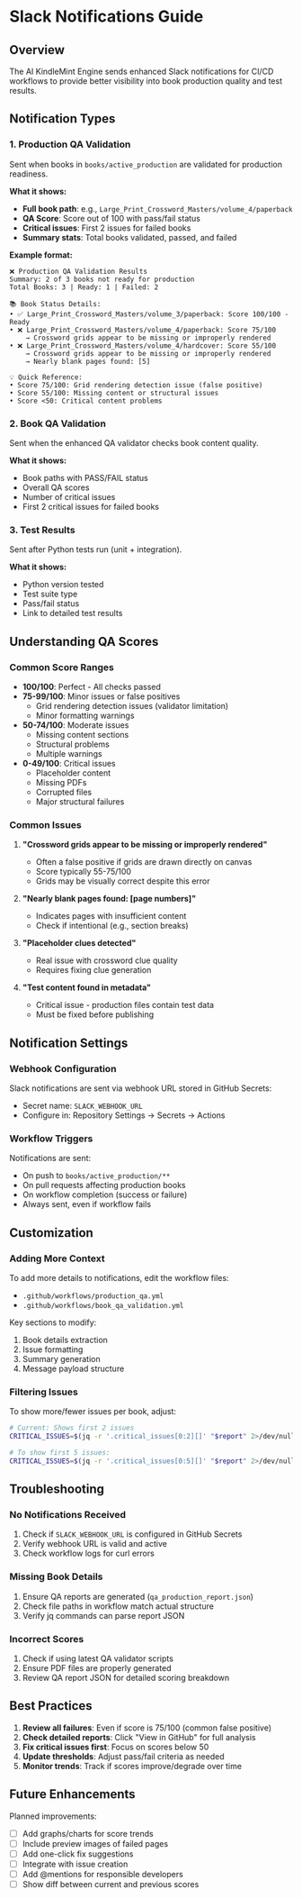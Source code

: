 # Slack Notifications Guide

## Overview

The AI KindleMint Engine sends enhanced Slack notifications for CI/CD workflows to provide better visibility into book production quality and test results.

## Notification Types

### 1. Production QA Validation

Sent when books in `books/active_production` are validated for production readiness.

**What it shows:**
- **Full book path**: e.g., `Large_Print_Crossword_Masters/volume_4/paperback`
- **QA Score**: Score out of 100 with pass/fail status
- **Critical issues**: First 2 issues for failed books
- **Summary stats**: Total books validated, passed, and failed

**Example format:**
```
❌ Production QA Validation Results
Summary: 2 of 3 books not ready for production
Total Books: 3 | Ready: 1 | Failed: 2

📚 Book Status Details:
• ✅ Large_Print_Crossword_Masters/volume_3/paperback: Score 100/100 - Ready
• ❌ Large_Print_Crossword_Masters/volume_4/paperback: Score 75/100
    → Crossword grids appear to be missing or improperly rendered
• ❌ Large_Print_Crossword_Masters/volume_4/hardcover: Score 55/100
    → Crossword grids appear to be missing or improperly rendered
    → Nearly blank pages found: [5]

💡 Quick Reference:
• Score 75/100: Grid rendering detection issue (false positive)
• Score 55/100: Missing content or structural issues
• Score <50: Critical content problems
```

### 2. Book QA Validation

Sent when the enhanced QA validator checks book content quality.

**What it shows:**
- Book paths with PASS/FAIL status
- Overall QA scores
- Number of critical issues
- First 2 critical issues for failed books

### 3. Test Results

Sent after Python tests run (unit + integration).

**What it shows:**
- Python version tested
- Test suite type
- Pass/fail status
- Link to detailed test results

## Understanding QA Scores

### Common Score Ranges

- **100/100**: Perfect - All checks passed
- **75-99/100**: Minor issues or false positives
  - Grid rendering detection issues (validator limitation)
  - Minor formatting warnings
- **50-74/100**: Moderate issues
  - Missing content sections
  - Structural problems
  - Multiple warnings
- **0-49/100**: Critical issues
  - Placeholder content
  - Missing PDFs
  - Corrupted files
  - Major structural failures

### Common Issues

1. **"Crossword grids appear to be missing or improperly rendered"**
   - Often a false positive if grids are drawn directly on canvas
   - Score typically 55-75/100
   - Grids may be visually correct despite this error

2. **"Nearly blank pages found: [page numbers]"**
   - Indicates pages with insufficient content
   - Check if intentional (e.g., section breaks)

3. **"Placeholder clues detected"**
   - Real issue with crossword clue quality
   - Requires fixing clue generation

4. **"Test content found in metadata"**
   - Critical issue - production files contain test data
   - Must be fixed before publishing

## Notification Settings

### Webhook Configuration

Slack notifications are sent via webhook URL stored in GitHub Secrets:
- Secret name: `SLACK_WEBHOOK_URL`
- Configure in: Repository Settings → Secrets → Actions

### Workflow Triggers

Notifications are sent:
- On push to `books/active_production/**`
- On pull requests affecting production books
- On workflow completion (success or failure)
- Always sent, even if workflow fails

## Customization

### Adding More Context

To add more details to notifications, edit the workflow files:
- `.github/workflows/production_qa.yml`
- `.github/workflows/book_qa_validation.yml`

Key sections to modify:
1. Book details extraction
2. Issue formatting
3. Summary generation
4. Message payload structure

### Filtering Issues

To show more/fewer issues per book, adjust:
```bash
# Current: Shows first 2 issues
CRITICAL_ISSUES=$(jq -r '.critical_issues[0:2][]' "$report" 2>/dev/null | sed 's/^/    → /')

# To show first 5 issues:
CRITICAL_ISSUES=$(jq -r '.critical_issues[0:5][]' "$report" 2>/dev/null | sed 's/^/    → /')
```

## Troubleshooting

### No Notifications Received

1. Check if `SLACK_WEBHOOK_URL` is configured in GitHub Secrets
2. Verify webhook URL is valid and active
3. Check workflow logs for curl errors

### Missing Book Details

1. Ensure QA reports are generated (`qa_production_report.json`)
2. Check file paths in workflow match actual structure
3. Verify jq commands can parse report JSON

### Incorrect Scores

1. Check if using latest QA validator scripts
2. Ensure PDF files are properly generated
3. Review QA report JSON for detailed scoring breakdown

## Best Practices

1. **Review all failures**: Even if score is 75/100 (common false positive)
2. **Check detailed reports**: Click "View in GitHub" for full analysis
3. **Fix critical issues first**: Focus on scores below 50
4. **Update thresholds**: Adjust pass/fail criteria as needed
5. **Monitor trends**: Track if scores improve/degrade over time

## Future Enhancements

Planned improvements:
- [ ] Add graphs/charts for score trends
- [ ] Include preview images of failed pages
- [ ] Add one-click fix suggestions
- [ ] Integrate with issue creation
- [ ] Add @mentions for responsible developers
- [ ] Show diff between current and previous scores